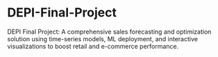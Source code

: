 # DEPI-Final-Project
DEPI Final Project: A comprehensive sales forecasting and optimization solution using time-series models, ML deployment, and interactive visualizations to boost retail and e-commerce performance.
